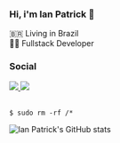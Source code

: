 ### Hi, i'm Ian Patrick :vulcan_salute:

🇧🇷 Living in Brazil <br>
:man_technologist: Fullstack Developer

### Social

<a href="https://www.instagram.com/ian.patricck/">
  <img src="https://img.shields.io/badge/Instagram-E4405F?style=for-the-badge&logo=instagram&logoColor=white">
</a>

<a href="https://www.linkedin.com/in/ian-patrick-baba5519b/">
  <img src="https://img.shields.io/badge/LinkedIn-0077B5?style=for-the-badge&logo=linkedin&logoColor=white">
</a>

</br>
</br>

```$ sudo rm -rf /*```

![Ian Patrick's GitHub stats](https://github-readme-stats.vercel.app/api?username=ianpatricck&hide=prs&show_icons=true&theme=radical)
